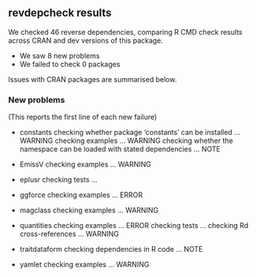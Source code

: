 ## revdepcheck results

We checked 46 reverse dependencies, comparing R CMD check results across CRAN and dev versions of this package.

 * We saw 8 new problems
 * We failed to check 0 packages

Issues with CRAN packages are summarised below.

### New problems
(This reports the first line of each new failure)

* constants
  checking whether package ‘constants’ can be installed ... WARNING
  checking examples ... WARNING
  checking whether the namespace can be loaded with stated dependencies ... NOTE

* EmissV
  checking examples ... WARNING

* eplusr
  checking tests ...

* ggforce
  checking examples ... ERROR

* magclass
  checking examples ... WARNING

* quantities
  checking examples ... ERROR
  checking tests ...
  checking Rd cross-references ... WARNING

* traitdataform
  checking dependencies in R code ... NOTE

* yamlet
  checking examples ... WARNING

